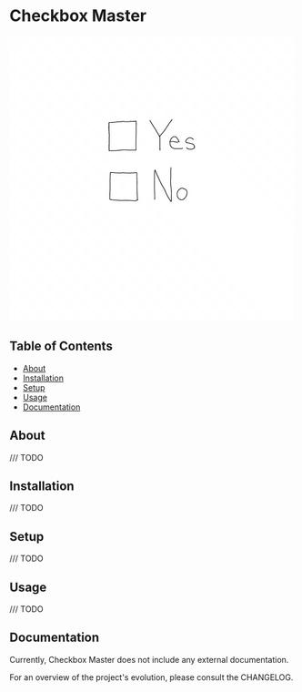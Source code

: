 # Checkbox Master

![CheckboxMaster](https://raw.githubusercontent.com/jrmykolyn/checkbox-master/master/checkbox-master.gif)

## Table of Contents
- [About](#about)
- [Installation](#installation)
- [Setup](#setup)
- [Usage](#usage)
- [Documentation](#documentation)

## About
/// TODO

## Installation
/// TODO

## Setup
/// TODO

## Usage
/// TODO

## Documentation
Currently, Checkbox Master does not include any external documentation.

For an overview of the project's evolution, please consult the CHANGELOG.

